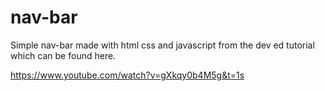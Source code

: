 # nav-bar

Simple nav-bar made with html css and javascript from the dev ed tutorial which can be found here.

https://www.youtube.com/watch?v=gXkqy0b4M5g&t=1s
